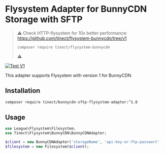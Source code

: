 # Flysystem Adapter for BunnyCDN Storage with SFTP

> :warning: Check HTTP-flysystem for 10x better performance: https://github.com/tinect/flysystem-bunnycdn/tree/v1 
> ```
> composer require tinect/flysystem-bunnycdn
> ```
> :warning: 

[![Test V1](https://github.com/tinect/bunnycdn-sftp-flysystem-adapter/actions/workflows/test_v1.yml/badge.svg)](https://github.com/tinect/bunnycdn-sftp-flysystem-adapter/actions/workflows/test_v1.yml)

This adapter supports Flysystem with version 1 for BunnyCDN.  

## Installation

```bash
composer require tinect/bunnycdn-sftp-flysystem-adapter:^1.0
```

## Usage

```php
use League\Flysystem\Filesystem;
use Tinect\Flysystem\BunnyCDN\BunnyCDNAdapter;

$client = new BunnyCDNAdapter('storageName', 'api-key-or-ftp-passwort', 'storage.bunnycdn.com', 'optionalSubfolder');
$filesystem = new Filesystem($client);
```
